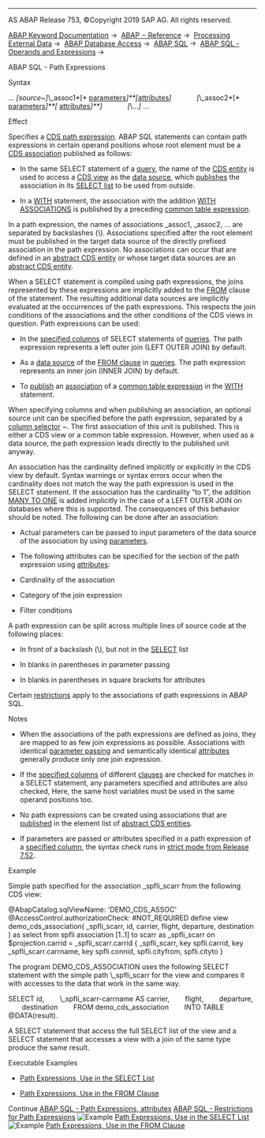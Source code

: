   

* * *

AS ABAP Release 753, ©Copyright 2019 SAP AG. All rights reserved.

[ABAP Keyword Documentation](javascript:call_link\('abenabap.htm'\)) →  [ABAP − Reference](javascript:call_link\('abenabap_reference.htm'\)) →  [Processing External Data](javascript:call_link\('abenabap_language_external_data.htm'\)) →  [ABAP Database Access](javascript:call_link\('abenabap_sql.htm'\)) →  [ABAP SQL](javascript:call_link\('abenopensql.htm'\)) →  [ABAP SQL - Operands and Expressions](javascript:call_link\('abenopen_sql_operands.htm'\)) → 

ABAP SQL - Path Expressions

Syntax

... *\[*source~*\]*\\\_assoc1*\[* [parameters](javascript:call_link\('abenopen_sql_parameters.htm'\))*\]**\[*[attributes](javascript:call_link\('abenopen_sql_path_filter.htm'\))*\]*
            *\[*\\\_assoc2*\[* [parameters](javascript:call_link\('abenopen_sql_parameters.htm'\))*\]**\[* [attributes](javascript:call_link\('abenopen_sql_path_filter.htm'\))*\]**\]*
            *\[*\\...*\]* ...

Effect

Specifies a [CDS path expression](javascript:call_link\('abencds_path_expression_glosry.htm'\) "Glossary Entry"). ABAP SQL statements can contain path expressions in certain operand positions whose root element must be a [CDS association](javascript:call_link\('abencds_association_glosry.htm'\) "Glossary Entry") published as follows:

-   In the same SELECT statement of a [query](javascript:call_link\('abenquery_glosry.htm'\) "Glossary Entry"), the name of the [CDS entity](javascript:call_link\('abencds_entity_glosry.htm'\) "Glossary Entry") is used to access a [CDS view](javascript:call_link\('abencds_view_glosry.htm'\) "Glossary Entry") as the [data source](javascript:call_link\('abapselect_data_source.htm'\)), which [publishes](javascript:call_link\('abencds_f1_select_list_association.htm'\)) the association in its [SELECT list](javascript:call_link\('abencds_f1_select_list.htm'\)) to be used from outside.

-   In a [WITH](javascript:call_link\('abapwith.htm'\)) statement, the association with the addition [WITH ASSOCIATIONS](javascript:call_link\('abapwith_associations.htm'\)) is published by a preceding [common table expression](javascript:call_link\('abencommon_table_expression_glosry.htm'\) "Glossary Entry").

In a path expression, the names of associations \_assoc1, \_assoc2, ... are separated by backslashes (\\). Associations specified after the root element must be published in the target data source of the directly prefixed association in the path expression. No associations can occur that are defined in an [abstract CDS entity](javascript:call_link\('abenabstract_entity_glosry.htm'\) "Glossary Entry") or whose target data sources are an [abstract CDS entity](javascript:call_link\('abenabstract_entity_glosry.htm'\) "Glossary Entry").

When a SELECT statement is compiled using path expressions, the joins represented by these expressions are implicitly added to the [FROM](javascript:call_link\('abapfrom_clause.htm'\)) clause of the statement. The resulting additional data sources are implicitly evaluated at the occurrences of the path expressions. This respects the join conditions of the associations and the other conditions of the CDS views in question. Path expressions can be used:

-   In the [specified columns](javascript:call_link\('abenopen_sql_columns.htm'\)) of SELECT statements of [queries](javascript:call_link\('abenquery_glosry.htm'\) "Glossary Entry").
    The path expression represents a left outer join (LEFT OUTER JOIN) by default.

-   As a [data source](javascript:call_link\('abapselect_data_source.htm'\)) of the [FROM clause](javascript:call_link\('abapfrom_clause.htm'\)) in [queries](javascript:call_link\('abenquery_glosry.htm'\) "Glossary Entry").
    The path expression represents an inner join (INNER JOIN) by default.

-   To [publish](javascript:call_link\('abapwith_associations.htm'\)) an [association](javascript:call_link\('abencds_association_glosry.htm'\) "Glossary Entry") of a [common table expression](javascript:call_link\('abencommon_table_expression_glosry.htm'\) "Glossary Entry") in the [WITH](javascript:call_link\('abapwith.htm'\)) statement.

When specifying columns and when publishing an association, an optional source unit can be specified before the path expression, separated by a [column selector](javascript:call_link\('abentable_comp_selector_glosry.htm'\) "Glossary Entry") ~. The first association of this unit is published. This is either a CDS view or a common table expression. However, when used as a data source, the path expression leads directly to the published unit anyway.

An association has the cardinality defined implicitly or explicitly in the CDS view by default. Syntax warnings or syntax errors occur when the cardinality does not match the way the path expression is used in the SELECT statement. If the association has the cardinality “to 1”, the addition [MANY TO ONE](javascript:call_link\('abapselect_join.htm'\)) is added implicitly in the case of a LEFT OUTER JOIN on databases where this is supported. The consequences of this behavior should be noted. The following can be done after an association:

-   Actual parameters can be passed to input parameters of the data source of the association by using [parameters](javascript:call_link\('abenopen_sql_parameters.htm'\)).
    
-   The following attributes can be specified for the section of the path expression using [attributes](javascript:call_link\('abenopen_sql_path_filter.htm'\)):
    

-   Cardinality of the association

-   Category of the join expression

-   Filter conditions

A path expression can be split across multiple lines of source code at the following places:

-   In front of a backslash (\\), but not in the [SELECT](javascript:call_link\('abapselect_list.htm'\)) list

-   In blanks in parentheses in parameter passing

-   In blanks in parentheses in square brackets for attributes

Certain [restrictions](javascript:call_link\('abenopen_sql_path_restrictions.htm'\)) apply to the associations of path expressions in ABAP SQL.

Notes

-   When the associations of the path expressions are defined as joins, they are mapped to as few join expressions as possible. Associations with identical [parameter passing](javascript:call_link\('abenopen_sql_parameters.htm'\)) and semantically identical [attributes](javascript:call_link\('abenopen_sql_path_filter.htm'\)) generally produce only one join expression.

-   If the [specified columns](javascript:call_link\('abenopen_sql_columns.htm'\)) of different [clauses](javascript:call_link\('abencds_select_clauses.htm'\)) are checked for matches in a SELECT statement, any parameters specified and attributes are also checked, Here, the same host variables must be used in the same operand positions too.

-   No path expressions can be created using associations that are [published](javascript:call_link\('abencds_f1_absent_association.htm'\)) in the element list of [abstract CDS entities](javascript:call_link\('abenabstract_entity_glosry.htm'\) "Glossary Entry").

-   If parameters are passed or attributes specified in a path expression of a [specified column](javascript:call_link\('abenopen_sql_columns.htm'\)), the syntax check runs in [strict mode from Release 7.52](javascript:call_link\('abenopensql_strict_mode_752.htm'\)).

Example

Simple path specified for the association \_spfli\_scarr from the following CDS view:

@AbapCatalog.sqlViewName: 'DEMO\_CDS\_ASSOC'
@AccessControl.authorizationCheck: #NOT\_REQUIRED
define view demo\_cds\_association(
\_spfli\_scarr,
id,
carrier,
flight,
departure,
destination
)
as select from
spfli
association \[1..1\] to scarr as \_spfli\_scarr on
$projection.carrid = \_spfli\_scarr.carrid
{
\_spfli\_scarr,
key spfli.carrid,
key \_spfli\_scarr.carrname,
key spfli.connid,
spfli.cityfrom,
spfli.cityto
}    

The program DEMO\_CDS\_ASSOCIATION uses the following SELECT statement with the simple path \\\_spfli\_scarr for the view and compares it with accesses to the data that work in the same way.

SELECT id,
       \\\_spfli\_scarr-carrname AS carrier,
       flight,
       departure,
       destination
       FROM demo\_cds\_association
       INTO TABLE @DATA(result).

A SELECT statement that access the full SELECT list of the view and a SELECT statement that accesses a view with a join of the same type produce the same result.

Executable Examples

-   [Path Expressions, Use in the SELECT List](javascript:call_link\('abenpath_expr_in_colspec_abexa.htm'\))

-   [Path Expressions, Use in the FROM Clause](javascript:call_link\('abenpath_expr_in_from_clause_abexa.htm'\))

Continue
[ABAP SQL - Path Expressions, attributes](javascript:call_link\('abenopen_sql_path_filter.htm'\))
[ABAP SQL - Restrictions for Path Expressions](javascript:call_link\('abenopen_sql_path_restrictions.htm'\))
![Example](exa.gif "Example") [Path Expressions, Use in the SELECT List](javascript:call_link\('abenpath_expr_in_colspec_abexa.htm'\))
![Example](exa.gif "Example") [Path Expressions, Use in the FROM Clause](javascript:call_link\('abenpath_expr_in_from_clause_abexa.htm'\))